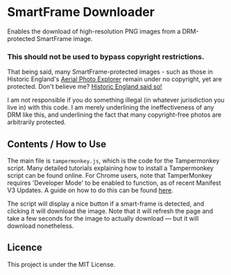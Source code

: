 # SmartFrame Downloader
Enables the download of high-resolution PNG images from a DRM-protected SmartFrame image. 

### This should not be used to bypass copyright restrictions. 
That being said, many SmartFrame-protected images - such as those in Historic England's [Aerial Photo Explorer](https://historicengland.org.uk/images-books/archive/collections/aerial-photos/) remain under no copyright, yet are protected. Don't believe me? [Historic England said so!](https://x.com/HistoricEngland/status/1507377198747033608)

I am not responsible if you do something illegal (in whatever jurisdiction you live in) with this code. I am merely underlining the ineffectiveness of any DRM like this, and underlining the fact that many copyright-free photos are arbitrarily protected. 

## Contents / How to Use
The main file is `tampermonkey.js`, which is the code for the Tampermonkey script. Many detailed tutorials explaining how to install a Tampermonkey script can be found online. For Chrome users, note that TamperMonkey requires 'Developer Mode' to be enabled to function, as of recent Manifest V3 Updates. A guide on how to do this can be found [here](https://www.tampermonkey.net/faq.php?locale=en#Q209).

The script will display a nice button if a smart-frame is detected, and clicking it will download the image. Note that it will refresh the page and take a few seconds for the image to actually download — but it will download nonetheless.

## Licence
This project is under the MIT License.
